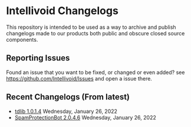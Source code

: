 # Intellivoid Changelogs

This repository is intended to be used as a way to archive and publish changelogs made to
our products both public and obscure closed source components. 


## Reporting Issues

Found an issue that you want to be fixed, or changed or even added? see 
https://github.com/Intellivoid/Issues and open a issue there.


## Recent Changelogs (From latest)

 - [tdlib 1.0.1.4](tdlib/1.0.1.4.md) Wednesday, January 26, 2022 
 - [SpamProtectionBot 2.0.4.6](SpamProtectionBot/2.0.4.6.md) Wednesday, January 26, 2022